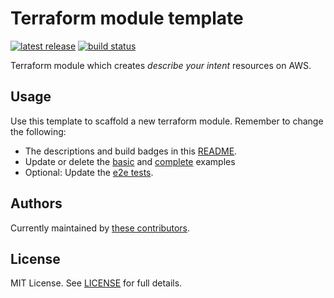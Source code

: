 

# Terraform module template

[![latest release](https://img.shields.io/github/v/release/telia-oss/terraform-module-template?style=flat-square)](https://github.com/telia-oss/terraform-module-template/releases/latest)
[![build status](https://img.shields.io/github/workflow/status/telia-oss/terraform-module-template/workflow?label=build&logo=github&style=flat-square)](https://github.com/telia-oss/terraform-module-template/actions?query=workflow%3Atest)

Terraform module which creates *describe your intent* resources on AWS.

## Usage

Use this template to scaffold a new terraform module. Remember to change the following:
- The descriptions and build badges in this [README](README.md).
- Update or delete the [basic](examples/basic/README.md) and [complete](examples/complete/README.md) examples
- Optional: Update the [e2e tests](test/).

## Authors

Currently maintained by [these contributors](../../graphs/contributors).

## License

MIT License. See [LICENSE](LICENSE) for full details.
